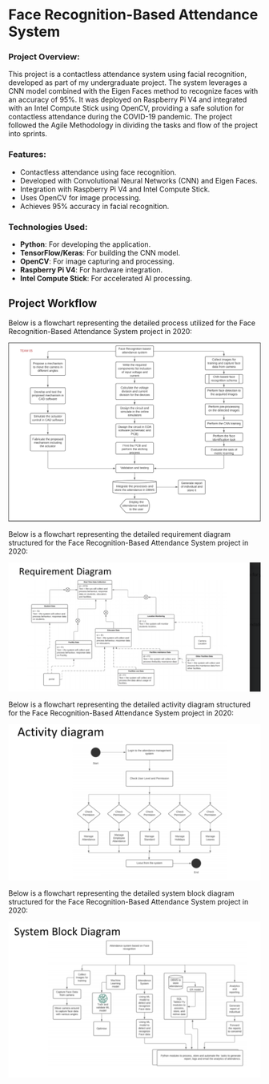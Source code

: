 # Face Recognition-Based Attendance System

### Project Overview:
This project is a contactless attendance system using facial recognition, developed as part of my undergraduate project. The system leverages a CNN model combined with the Eigen Faces method to recognize faces with an accuracy of 95%. It was deployed on Raspberry Pi V4 and integrated with an Intel Compute Stick using OpenCV, providing a safe solution for contactless attendance during the COVID-19 pandemic. The project followed the Agile Methodology in dividing the tasks and flow of the project into sprints.

### Features:
- Contactless attendance using face recognition.
- Developed with Convolutional Neural Networks (CNN) and Eigen Faces.
- Integration with Raspberry Pi V4 and Intel Compute Stick.
- Uses OpenCV for image processing.
- Achieves 95% accuracy in facial recognition.

### Technologies Used:
- **Python**: For developing the application.
- **TensorFlow/Keras**: For building the CNN model.
- **OpenCV**: For image capturing and processing.
- **Raspberry Pi V4**: For hardware integration.
- **Intel Compute Stick**: For accelerated AI processing.

## Project Workflow

Below is a flowchart representing the detailed process utilized for the Face Recognition-Based Attendance System project in 2020:

![Flowchart](Flowchart.png)

Below is a flowchart representing the detailed requirement diagram structured for the Face Recognition-Based Attendance System project in 2020:

![Flowchart](Requirement_diagram.png)

Below is a flowchart representing the detailed activity diagram structured for the Face Recognition-Based Attendance System project in 2020:

![Flowchart](Activity_diagram.png)

Below is a flowchart representing the detailed system block diagram structured for the Face Recognition-Based Attendance System project in 2020:

![Flowchart](System_block_diagram.png)
